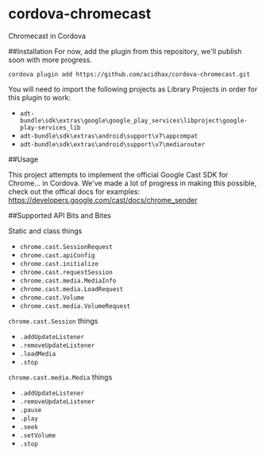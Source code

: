 cordova-chromecast
==================

Chromecast in Cordova

##Installation
For now, add the plugin from this repository, we'll publish soon with more progress.

```
cordova plugin add https://github.com/acidhax/cordova-chromecast.git
```

You will need to import the following projects as Library Projects in order for this plugin to work:

- `adt-bundle\sdk\extras\google\google_play_services\libproject\google-play-services_lib`
- `adt-bundle\sdk\extras\android\support\v7\appcompat`
- `adt-bundle\sdk\extras\android\support\v7\mediarouter`

##Usage

This project attempts to implement the official Google Cast SDK for Chrome... in Cordova. We've made a lot of progress in making this possible, check out the offical docs for examples: https://developers.google.com/cast/docs/chrome_sender


##Supported API Bits and Bites

Static and class things
- `chrome.cast.SessionRequest`
- `chrome.cast.apiConfig`
- `chrome.cast.initialize`
- `chrome.cast.requestSession`
- `chrome.cast.media.MediaInfo`
- `chrome.cast.media.LoadRequest`
- `chrome.cast.Volume`
- `chrome.cast.media.VolumeRequest`

`chrome.cast.Session` things
- `.addUpdateListener`
- `.removeUpdateListener`
- `.loadMedia`
- `.stop`

`chrome.cast.media.Media` things
- `.addUpdateListener`
- `.removeUpdateListener`
- `.pause`
- `.play`
- `.seek`
- `.setVolume`
- `.stop`
